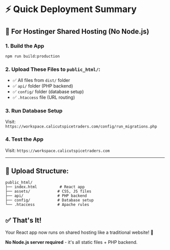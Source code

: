 # ⚡ Quick Deployment Summary

## 🎯 **For Hostinger Shared Hosting (No Node.js)**

### **1. Build the App**

```bash
npm run build:production
```

### **2. Upload These Files to `public_html/`:**

- ✅ All files from `dist/` folder
- ✅ `api/` folder (PHP backend)
- ✅ `config/` folder (database setup)
- ✅ `.htaccess` file (URL routing)

### **3. Run Database Setup**

Visit: `https://workspace.calicutspicetraders.com/config/run_migrations.php`

### **4. Test the App**

Visit: `https://workspace.calicutspicetraders.com`

---

## 📁 **Upload Structure:**

```
public_html/
├── index.html          # React app
├── assets/            # CSS, JS files
├── api/               # PHP backend
├── config/            # Database setup
└── .htaccess          # Apache rules
```

## ✅ **That's It!**

Your React app now runs on shared hosting like a traditional website! 🚀

**No Node.js server required** - it's all static files + PHP backend.
